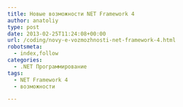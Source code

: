 ```yaml
---
title: Новые возможности NET Framework 4
author: anatoliy
type: post
date: 2013-02-25T11:24:08+00:00
url: /coding/novy-e-vozmozhnosti-net-framework-4.html
robotsmeta:
  - index,follow
categories:
  - .NET Программирование
tags:
  - NET Framework 4
  - возможности

---
```

